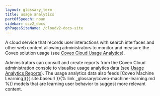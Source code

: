 ```yaml
---
layout: glossary_term
title: usage analytics
partOfSpeech: noun
sidebar: ccv2_docs
ghPagesSiteName: /cloudv2-docs-site
---
```


A cloud service that records user interactions with search interfaces and other web content allowing administrators to monitor and measure the Coveo solution usage (see [Coveo Cloud Usage Analytics](http://www.coveo.com/go?dest=cloudhelp&lcid=9&context=89)). 

Adminsitrators can consult and create reports from the Coveo Cloud administration console to visualise usage analytics data (see [Usage Analytics Reports](http://www.coveo.com/go?dest=cloudhelp&lcid=9&context=238)). The usage analytics data also feeds [Coveo Machine Learning]({{ site.baseurl }}{% link _glossary/coveo-machine-learning.md %}) models that are learning user behavior to suggest more relevant content. 